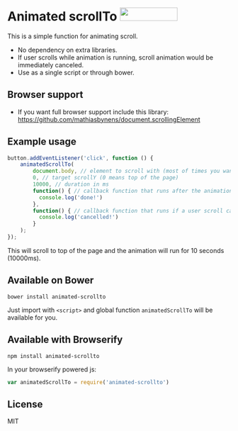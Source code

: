 # Animated scrollTo <a href="http://bower.io/search/?q=animated-scrollto"><img src="https://benschwarz.github.io/bower-badges/badge@2x.png" width="130" height="30"></a>

This is a simple function for animating scroll.

- No dependency on extra libraries.
- If user scrolls while animation is running, scroll animation would be immediately canceled.
- Use as a single script or through bower.

## Browser support

- If you want full browser support include this library: https://github.com/mathiasbynens/document.scrollingElement

## Example usage

```javascript
button.addEventListener('click', function () {
    animatedScrollTo(
        document.body, // element to scroll with (most of times you want to scroll with whole <body>)
        0, // target scrollY (0 means top of the page)
        10000, // duration in ms
        function() { // callback function that runs after the animation (optional)
          console.log('done!')
        },
        function() { // callback function that runs if a user scroll cancels the animation (optional)
          console.log('cancelled!')
        }
    );
});
```

This will scroll to top of the page and the animation will run for 10 seconds (10000ms).

## Available on Bower

`bower install animated-scrollto`

Just import with `<script>` and global function `animatedScrollTo` will be available for you.

## Available with Browserify

`npm install animated-scrollto`

In your browserify powered js:

```javascript
var animatedScrollTo = require('animated-scrollto')
```

## License

MIT
